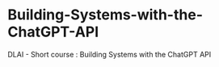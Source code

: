 # Building-Systems-with-the-ChatGPT-API
DLAI - Short course : Building Systems with the ChatGPT API
